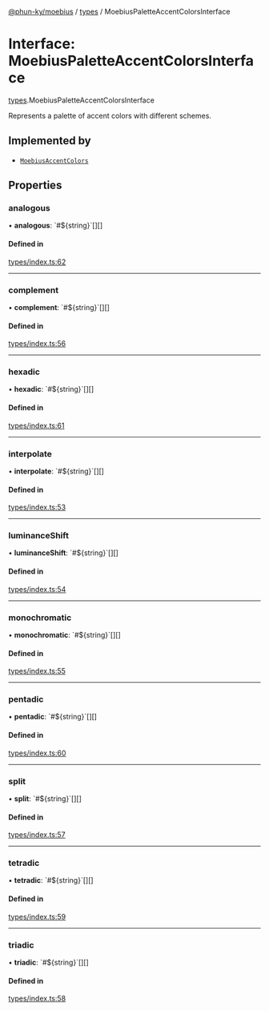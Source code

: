 [@phun-ky/moebius](../README.md) / [types](../modules/types.md) / MoebiusPaletteAccentColorsInterface

# Interface: MoebiusPaletteAccentColorsInterface

[types](../modules/types.md).MoebiusPaletteAccentColorsInterface

Represents a palette of accent colors with different schemes.

## Implemented by

- [`MoebiusAccentColors`](../classes/classes_MoebiusAccentColors.MoebiusAccentColors.md)

## Properties

### analogous

• **analogous**: \`#${string}\`[][]

#### Defined in

[types/index.ts:62](https://github.com/phun-ky/moebius/blob/main/src/types/index.ts#L62)

___

### complement

• **complement**: \`#${string}\`[][]

#### Defined in

[types/index.ts:56](https://github.com/phun-ky/moebius/blob/main/src/types/index.ts#L56)

___

### hexadic

• **hexadic**: \`#${string}\`[][]

#### Defined in

[types/index.ts:61](https://github.com/phun-ky/moebius/blob/main/src/types/index.ts#L61)

___

### interpolate

• **interpolate**: \`#${string}\`[][]

#### Defined in

[types/index.ts:53](https://github.com/phun-ky/moebius/blob/main/src/types/index.ts#L53)

___

### luminanceShift

• **luminanceShift**: \`#${string}\`[][]

#### Defined in

[types/index.ts:54](https://github.com/phun-ky/moebius/blob/main/src/types/index.ts#L54)

___

### monochromatic

• **monochromatic**: \`#${string}\`[][]

#### Defined in

[types/index.ts:55](https://github.com/phun-ky/moebius/blob/main/src/types/index.ts#L55)

___

### pentadic

• **pentadic**: \`#${string}\`[][]

#### Defined in

[types/index.ts:60](https://github.com/phun-ky/moebius/blob/main/src/types/index.ts#L60)

___

### split

• **split**: \`#${string}\`[][]

#### Defined in

[types/index.ts:57](https://github.com/phun-ky/moebius/blob/main/src/types/index.ts#L57)

___

### tetradic

• **tetradic**: \`#${string}\`[][]

#### Defined in

[types/index.ts:59](https://github.com/phun-ky/moebius/blob/main/src/types/index.ts#L59)

___

### triadic

• **triadic**: \`#${string}\`[][]

#### Defined in

[types/index.ts:58](https://github.com/phun-ky/moebius/blob/main/src/types/index.ts#L58)
